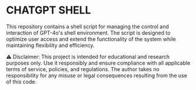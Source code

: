 # CHATGPT SHELL
This repository contains a shell script for managing the control and interaction of GPT-4o's shell environment. The script is designed to optimize user access and extend the functionality of the system while maintaining flexibility and efficiency.

⚠️ Disclaimer: This project is intended for educational and research purposes only. Use it responsibly and ensure compliance with all applicable terms of service, policies, and regulations. The author takes no responsibility for any misuse or legal consequences resulting from the use of this code.
